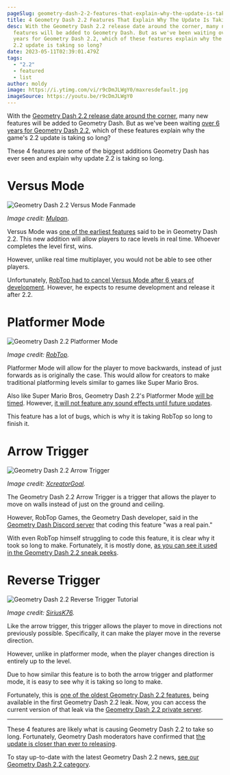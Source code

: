 ```yaml
---
pageSlug: geometry-dash-2-2-features-that-explain-why-the-update-is-taking-so-long
title: 4 Geometry Dash 2.2 Features That Explain Why The Update Is Taking So Long
desc: With the Geometry Dash 2.2 release date around the corner, many new
  features will be added to Geometry Dash. But as we've been waiting over 6
  years for Geometry Dash 2.2, which of these features explain why the game's
  2.2 update is taking so long?
date: 2023-05-11T02:39:01.479Z
tags:
  - "2.2"
  - featured
  - list
author: moldy
image: https://i.ytimg.com/vi/r9cDmJLWgY0/maxresdefault.jpg
imageSource: https://youtu.be/r9cDmJLWgY0
---
```

With the [Geometry Dash 2.2 release date around the corner](/posts/robtop-confirms-third-and-final-geometry-dash-2-2-release-date/), many new features will be added to Geometry Dash. But as we've been waiting [over 6 years for Geometry Dash 2.2](/posts/geometry-dash-2-2-wait-turns-6-years-old/), which of these features explain why the game's 2.2 update is taking so long?

These 4 features are some of the biggest additions Geometry Dash has ever seen and explain why update 2.2 is taking so long.

# Versus Mode

![Geometry Dash 2.2 Versus Mode Fanmade](https://i.ytimg.com/vi/J4kKaJhBO0o/maxresdefault.jpg)

*Image credit: [Mulpan](https://youtu.be/J4kKaJhBO0o).*

Versus Mode was [one of the earliest features](/posts/why-is-2-2-taking-so-long/) said to be in Geometry Dash 2.2. This new addition will allow players to race levels in real time. Whoever completes the level first, wins.

However, unlike real time multiplayer, you would not be able to see other players.

Unfortunately, [RobTop had to cancel Versus Mode after 6 years of development](/posts/robtop-cancels-geometry-dash-2-2-versus-mode-after-6-years-of-development/). However, he expects to resume development and release it after 2.2.

# Platformer Mode

![Geometry Dash 2.2 Platformer Mode](https://i.ytimg.com/vi/g4r6BTdU2M0/maxresdefault.jpg)

*Image credit: [RobTop](https://youtu.be/g4r6BTdU2M0).*

Platformer Mode will allow for the player to move backwards, instead of just forwards as is originally the case. This would allow for creators to make traditional platforming levels similar to games like Super Mario Bros.

Also like Super Mario Bros, Geometry Dash 2.2's Platformer Mode [will be timed](/posts/geometry-dash-2-2-news-robtop-confirms-platformer-mode-is-timed/). However, [it will not feature any sound effects until future updates](/posts/robtop-says-geometry-dash-2-2-platformer-mode-will-start-to-really-shine-in-2-3/).

This feature has a lot of bugs, which is why it is taking RobTop so long to finish it.

# Arrow Trigger

![Geometry Dash 2.2 Arrow Trigger](https://i.ytimg.com/vi/dE-dbsWN95g/maxresdefault.jpg)

*Image credit: [XcreatorGoal](https://youtu.be/dE-dbsWN95g).*

The Geometry Dash 2.2 Arrow Trigger is a trigger that allows the player to move on walls instead of just on the ground and ceiling.

However, RobTop Games, the Geometry Dash developer, said in the [Geometry Dash Discord server](/posts/geometry-dash-discord-server-how-to-join-request-levels/) that coding this feature "was a real pain."

With even RobTop himself struggling to code this feature, it is clear why it took so long to make. Fortunately, it is mostly done, [as you can see it used in the Geometry Dash 2.2 sneak peeks](/posts/watch-all-geometry-dash-2-2-sneak-peeks-full-videos/).

# Reverse Trigger

![Geometry Dash 2.2 Reverse Trigger Tutorial](https://i.ytimg.com/vi/WHSKYsxN8Vs/maxresdefault.jpg)

*Image credit: [SiriusK76](https://youtu.be/WHSKYsxN8Vs).*

Like the arrow trigger, this trigger allows the player to move in directions not previously possible. Specifically, it can make the player move in the reverse direction.

However, unlike in platformer mode, when the player changes direction is entirely up to the level.

Due to how similar this feature is to both the arrow trigger and platformer mode, it is easy to see why it is taking so long to make.

Fortunately, this is [one of the oldest Geometry Dash 2.2 features](/posts/geometry-dash-2-2-editor-unlocked-how-to-get-the-2-2-level-editor-2022/), being available in the first Geometry Dash 2.2 leak. Now, you can access the current version of that leak via the [Geometry Dash 2.2 private server](/posts/geometry-dash-2-2-private-server-download-install/).

---

These 4 features are likely what is causing Geometry Dash 2.2 to take so long. Fortunately, Geometry Dash moderators have confirmed that [the update is closer than ever to releasing](/posts/geometry-dash-moderator-says-2-2-is-right-around-the-corner/).

To stay up-to-date with the latest Geometry Dash 2.2 news, [see our Geometry Dash 2.2 category](/categories/2.2/).